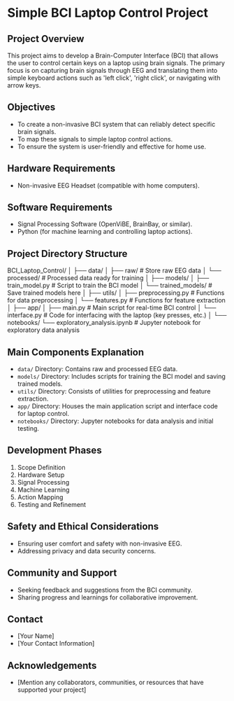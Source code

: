 # Simple BCI Laptop Control Project

## Project Overview
This project aims to develop a Brain-Computer Interface (BCI) that allows the user to control certain keys on a laptop using brain signals. The primary focus is on capturing brain signals through EEG and translating them into simple keyboard actions such as 'left click', 'right click', or navigating with arrow keys.

## Objectives
- To create a non-invasive BCI system that can reliably detect specific brain signals.
- To map these signals to simple laptop control actions.
- To ensure the system is user-friendly and effective for home use.

## Hardware Requirements
- Non-invasive EEG Headset (compatible with home computers).

## Software Requirements
- Signal Processing Software (OpenViBE, BrainBay, or similar).
- Python (for machine learning and controlling laptop actions).

## Project Directory Structure

BCI_Laptop_Control/
│
├── data/
│ ├── raw/ # Store raw EEG data
│ └── processed/ # Processed data ready for training
│
├── models/
│ ├── train_model.py # Script to train the BCI model
│ └── trained_models/ # Save trained models here
│
├── utils/
│ ├── preprocessing.py # Functions for data preprocessing
│ └── features.py # Functions for feature extraction
│
├── app/
│ ├── main.py # Main script for real-time BCI control
│ └── interface.py # Code for interfacing with the laptop (key presses, etc.)
│
└── notebooks/
└── exploratory_analysis.ipynb # Jupyter notebook for exploratory data analysis



## Main Components Explanation
- `data/` Directory: Contains raw and processed EEG data.
- `models/` Directory: Includes scripts for training the BCI model and saving trained models.
- `utils/` Directory: Consists of utilities for preprocessing and feature extraction.
- `app/` Directory: Houses the main application script and interface code for laptop control.
- `notebooks/` Directory: Jupyter notebooks for data analysis and initial testing.

## Development Phases
1. Scope Definition
2. Hardware Setup
3. Signal Processing
4. Machine Learning
5. Action Mapping
6. Testing and Refinement

## Safety and Ethical Considerations
- Ensuring user comfort and safety with non-invasive EEG.
- Addressing privacy and data security concerns.

## Community and Support
- Seeking feedback and suggestions from the BCI community.
- Sharing progress and learnings for collaborative improvement.

## Contact
- [Your Name]
- [Your Contact Information]

## Acknowledgements
- [Mention any collaborators, communities, or resources that have supported your project]
